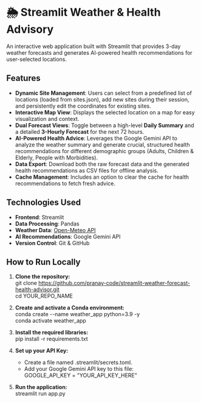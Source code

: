 # **🌦️ Streamlit Weather & Health Advisory**

An interactive web application built with Streamlit that provides 3-day weather forecasts and generates AI-powered health recommendations for user-selected locations.

## **Features**

* **Dynamic Site Management**: Users can select from a predefined list of locations (loaded from sites.json), add new sites during their session, and persistently edit the coordinates for existing sites.  
* **Interactive Map View**: Displays the selected location on a map for easy visualization and context.  
* **Dual Forecast Views**: Toggle between a high-level **Daily Summary** and a detailed **3-Hourly Forecast** for the next 72 hours.  
* **AI-Powered Health Advice**: Leverages the Google Gemini API to analyze the weather summary and generate crucial, structured health recommendations for different demographic groups (Adults, Children & Elderly, People with Morbidities).  
* **Data Export**: Download both the raw forecast data and the generated health recommendations as CSV files for offline analysis.  
* **Cache Management**: Includes an option to clear the cache for health recommendations to fetch fresh advice.

## **Technologies Used**

* **Frontend**: Streamlit  
* **Data Processing**: Pandas  
* **Weather Data**: [Open-Meteo API](https://open-meteo.com/)  
* **AI Recommendations**: Google Gemini API  
* **Version Control**: Git & GitHub

## **How to Run Locally**

1. **Clone the repository:**  
   git clone https://github.com/pranay-code/streamlit-weather-forecast-health-advisor.git  
   cd YOUR\_REPO\_NAME

2. **Create and activate a Conda environment:**  
   conda create \--name weather\_app python=3.9 \-y  
   conda activate weather\_app

3. **Install the required libraries:**  
   pip install \-r requirements.txt

4. **Set up your API Key:**  
   * Create a file named .streamlit/secrets.toml.  
   * Add your Google Gemini API key to this file:  
     GOOGLE\_API\_KEY \= "YOUR\_API\_KEY\_HERE"

5. **Run the application:**  
   streamlit run app.py  
